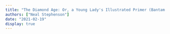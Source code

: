 ```yaml
---
title: "The Diamond Age: Or, a Young Lady's Illustrated Primer (Bantam Spectra Book)"
authors: ["Neal Stephenson"]
date: "2021-02-19"
display: true
---
```


<!-- Your comments or review here -->
